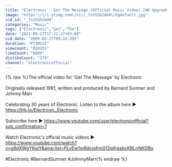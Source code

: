 ```yaml
---
title: "Electronic - Get The Message (Official Music Video) [HD Upgrade]"
image: "https:\/\/i.ytimg.com\/vi\/_7sVSSb2mU4\/hqdefault.jpg"
vid_id: "_7sVSSb2mU4"
categories: "Music"
tags: ["Electronic","Get","The"]
date: "2021-09-27T17:21:27+03:00"
vid_date: "2009-02-27T09:24:39Z"
duration: "PT3M52S"
viewcount: "828355"
likeCount: "6880"
dislikeCount: "179"
channel: "electronicofficial"
---
```

{% raw %}The official video for 'Get The Message' by Electronic<br /><br />Originally released 1991, written and produced by Bernard Sumner and Johnny Marr<br /><br />Celebrating 30 years of Electronic. Listen to the album here ▶ <a rel="nofollow" target="blank" href="https://lnk.to/Electronic_Electronic">https://lnk.to/Electronic_Electronic</a><br /><br />Subscribe here ▶ <a rel="nofollow" target="blank" href="https://www.youtube.com/user/electronicofficial?sub_confirmation=1">https://www.youtube.com/user/electronicofficial?sub_confirmation=1</a><br /><br />Watch Electronic's official music videos ▶ <a rel="nofollow" target="blank" href="https://www.youtube.com/watch?v=g9dXWgYKutY&amp;list=PLvEw1mRdcjqfnn012qlhgxbcKBLnNKDBq">https://www.youtube.com/watch?v=g9dXWgYKutY&amp;list=PLvEw1mRdcjqfnn012qlhgxbcKBLnNKDBq</a> <br /><br />#Electronic #BernardSumner #JohnnyMarr{% endraw %}
